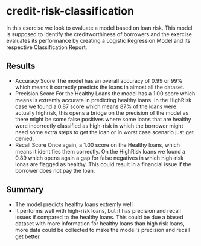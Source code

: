 # credit-risk-classification

In this exercise we look to evaluate a model based on loan risk. This model is supposed to identify the creditworthiness of borrowers and the exercise evaluates its performance by creating a Logistic Regression Model and its respective Classification Report.  

## Results

- Accuracy Score
    The model has an overall accuracy of 0.99 or 99% which means it correctly predicts the loans in almost all the dataset.
- Precision Score
    For the Healthy Loans the model has a 1.00 score which means is extremly accurate in predicting healthy loans. In the HighRisk case we found a 0.87 score which means 87% of the loans were actually highrisk, this opens a bridge on the precision of the model as there might be some false positives where some loans that are healthy were incorrectly classified as high-risk in which the borrower might need some extra steps to get the loan or in worst case scenario just get denied.
- Recall Score
    Once again, a 1.00 score on the Healthy loans, which means it identifies them correctly. On the HighRisk loans we found a 0.89 which opens again a gap for false negatives in which high-risk lonas are flagged as healthy. This could result in a financial issue if the borrower does not pay the loan. 

## Summary

- The model predicts healthy loans extremly well
- It performs well with high-risk loans, but it has precision and recall issues if compared to the healthy loans. This could be due a biased dataset with more information for healthy loans than high risk loans, more data could be collected to make the model's precision and recall get better.
